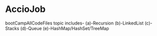 # AccioJob
bootCampAllCodeFiles
topic includes-
              (a)-Recursion
              (b)-LinkedList
              (c)-Stacks
              (d)-Queue
              (e)-HashMap/HashSet/TreeMap
